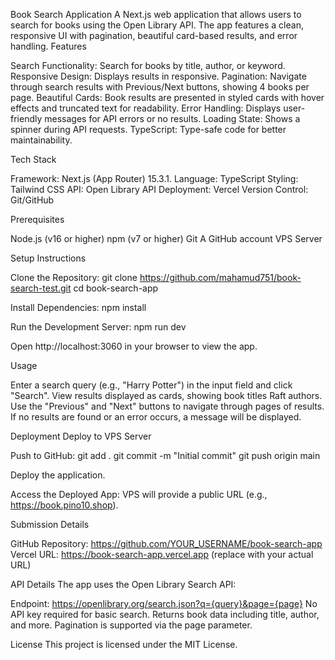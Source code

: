 Book Search Application
A Next.js web application that allows users to search for books using the Open Library API. The app features a clean, responsive UI with pagination, beautiful card-based results, and error handling.
Features

Search Functionality: Search for books by title, author, or keyword.
Responsive Design: Displays results in responsive.
Pagination: Navigate through search results with Previous/Next buttons, showing 4 books per page.
Beautiful Cards: Book results are presented in styled cards with hover effects and truncated text for readability.
Error Handling: Displays user-friendly messages for API errors or no results.
Loading State: Shows a spinner during API requests.
TypeScript: Type-safe code for better maintainability.

Tech Stack

Framework: Next.js (App Router) 15.3.1.
Language: TypeScript
Styling: Tailwind CSS
API: Open Library API
Deployment: Vercel
Version Control: Git/GitHub

Prerequisites

Node.js (v16 or higher)
npm (v7 or higher)
Git
A GitHub account
VPS Server

Setup Instructions

Clone the Repository:
git clone https://github.com/mahamud751/book-search-test.git
cd book-search-app

Install Dependencies:
npm install

Run the Development Server:
npm run dev

Open http://localhost:3060 in your browser to view the app.

Usage

Enter a search query (e.g., "Harry Potter") in the input field and click "Search".
View results displayed as cards, showing book titles Raft authors.
Use the "Previous" and "Next" buttons to navigate through pages of results.
If no results are found or an error occurs, a message will be displayed.

Deployment
Deploy to VPS Server

Push to GitHub:
git add .
git commit -m "Initial commit"
git push origin main

Deploy the application.

Access the Deployed App:
VPS will provide a public URL (e.g., https://book.pino10.shop).

Submission Details

GitHub Repository: https://github.com/YOUR_USERNAME/book-search-app
Vercel URL: https://book-search-app.vercel.app (replace with your actual URL)

API Details
The app uses the Open Library Search API:

Endpoint: https://openlibrary.org/search.json?q={query}&page={page}
No API key required for basic search.
Returns book data including title, author, and more.
Pagination is supported via the page parameter.

License
This project is licensed under the MIT License.
